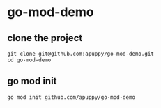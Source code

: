 # go-mod-demo

## clone the project
```shell
git clone git@github.com:apuppy/go-mod-demo.git
cd go-mod-demo
```

## go mod init
```shell
go mod init github.com/apuppy/go-mod-demo
```